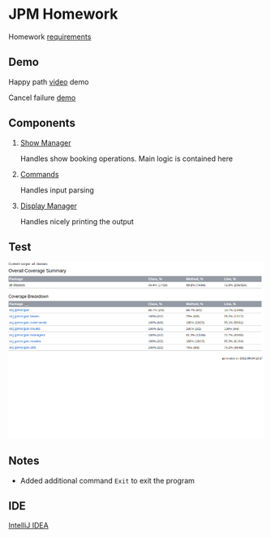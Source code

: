 # JPM Homework

Homework [requirements](https://github.com/cglotr/jpm-homework/blob/master/homework.md)

## Demo

Happy path [video](https://drive.google.com/file/d/1ZclcB71T_-A_yIGKT1zIzjb7TNkplzzs/view?usp=sharing) demo

Cancel failure [demo](https://github.com/cglotr/jpm-homework/blob/master/demo_cancel_failed.png)

## Components

1. [Show Manager](https://github.com/cglotr/jpm-homework/blob/master/src/main/java/org/jpmorgan/managers/DisplayManagerImpl.java)

   Handles show booking operations. Main logic is contained here

2. [Commands](https://github.com/cglotr/jpm-homework/tree/master/src/main/java/org/jpmorgan/commands)

   Handles input parsing

3. [Display Manager](https://github.com/cglotr/jpm-homework/blob/master/src/main/java/org/jpmorgan/managers/DisplayManagerImpl.java)

   Handles nicely printing the output

## Test

![coverage](https://github.com/cglotr/jpm-homework/blob/master/coverage.png)

## Notes

- Added additional command `Exit` to exit the program

## IDE

[IntelliJ IDEA](https://www.jetbrains.com/idea/download/#section=linux)
